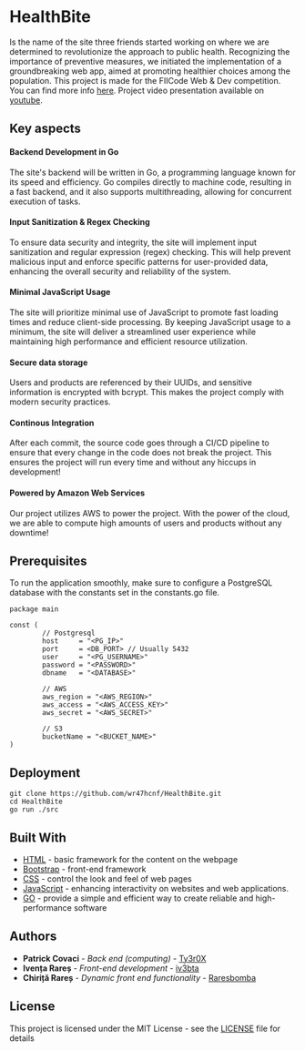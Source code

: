 # HealthBite

Is the name of the site three friends started working on where we are determined to revolutionize the approach to public health. Recognizing the importance of preventive measures, we initiated the implementation of a groundbreaking web app, aimed at promoting healthier choices among the population.
This project is made for the FIICode Web & Dev competition. You can find more info [here](https://fiicode-api.asii.ro/static/webdev2024).
Project video presentation available on [youtube](https://youtu.be/_qNRvTLCSiY).

## Key aspects

#### Backend Development in Go
The site's backend will be written in Go, a programming language known for its speed and efficiency. Go compiles directly to machine code, resulting in a fast backend, and it also supports multithreading, allowing for concurrent execution of tasks.

#### Input Sanitization & Regex Checking
To ensure data security and integrity, the site will implement input sanitization and regular expression (regex) checking. This will help prevent malicious input and enforce specific patterns for user-provided data, enhancing the overall security and reliability of the system.

#### Minimal JavaScript Usage
The site will prioritize minimal use of JavaScript to promote fast loading times and reduce client-side processing. By keeping JavaScript usage to a minimum, the site will deliver a streamlined user experience while maintaining high performance and efficient resource utilization.

#### Secure data storage
Users and products are referenced by their UUIDs, and sensitive information is encrypted with bcrypt. This makes the project comply with modern security practices.
#### Continous Integration
After each commit, the source code goes through a CI/CD pipeline to ensure that every change in the code does not break the project. This ensures the project will run every time and without any hiccups in development!

#### Powered by Amazon Web Services
Our project utilizes AWS to power the project. With the power of the cloud, we are able to compute high amounts of users and products without any downtime!

## Prerequisites

To run the application smoothly, make sure to configure a PostgreSQL database with the constants set in the constants.go file.

```
package main

const (
        // Postgresql
        host     = "<PG_IP>"
        port     = <DB_PORT> // Usually 5432
        user     = "<PG_USERNAME>"
        password = "<PASSWORD>"
        dbname   = "<DATABASE>"

        // AWS
        aws_region = "<AWS_REGION>"
        aws_access = "<AWS_ACCESS_KEY>"
        aws_secret = "<AWS_SECRET>"

        // S3
        bucketName = "<BUCKET_NAME>"
)
```

## Deployment

```
git clone https://github.com/wr47hcnf/HealthBite.git
cd HealthBite
go run ./src
```

## Built With

* [HTML](https://www.w3schools.com/html/) - basic framework for the content on the webpage
* [Bootstrap](http://www.dropwizard.io/1.0.2/docs/) - front-end framework
* [CSS](https://www.w3schools.com/css/) - control the look and feel of web pages
* [JavaScript](https://www.w3schools.com/js/default.asp) - enhancing interactivity on websites and web applications.
* [GO](https://www.w3schools.com/go/index.php) - provide a simple and efficient way to create reliable and high-performance software

## Authors

* **Patrick Covaci** - *Back end (computing)* - [Ty3r0X](https://github.com/Ty3r0X)
* **Ivența Rareș** - *Front-end development* - [iv3bta](https://github.com/iv3bta)
* **Chiriță Rareș** - *Dynamic front end functionality* - [Raresbomba](https://github.com/Raresbomba)

## License

This project is licensed under the MIT License - see the [LICENSE](LICENSE) file for details
